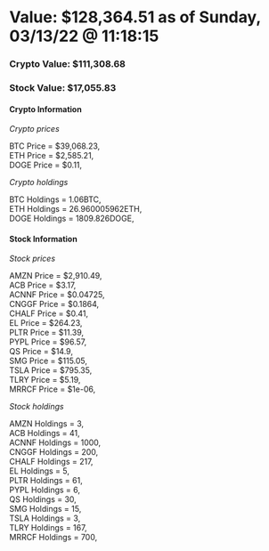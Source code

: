 # Value: $128,364.51 as of Sunday, 03/13/22 @ 11:18:15 

### Crypto Value: $111,308.68

### Stock Value: $17,055.83

#### Crypto Information 
*Crypto prices* 

BTC Price = $39,068.23,  
ETH Price = $2,585.21,  
DOGE Price = $0.11,  


*Crypto holdings* 

BTC Holdings = 1.06BTC,  
ETH Holdings = 26.960005962ETH,  
DOGE Holdings = 1809.826DOGE,  


#### Stock Information 

*Stock prices* 

AMZN Price = $2,910.49,  
ACB Price = $3.17,  
ACNNF Price = $0.04725,  
CNGGF Price = $0.1864,  
CHALF Price = $0.41,  
EL Price = $264.23,  
PLTR Price = $11.39,  
PYPL Price = $96.57,  
QS Price = $14.9,  
SMG Price = $115.05,  
TSLA Price = $795.35,  
TLRY Price = $5.19,  
MRRCF Price = $1e-06,  


*Stock holdings* 

AMZN Holdings = 3,  
ACB Holdings = 41,  
ACNNF Holdings = 1000,  
CNGGF Holdings = 200,  
CHALF Holdings = 217,  
EL Holdings = 5,  
PLTR Holdings = 61,  
PYPL Holdings = 6,  
QS Holdings = 30,  
SMG Holdings = 15,  
TSLA Holdings = 3,  
TLRY Holdings = 167,  
MRRCF Holdings = 700,  


